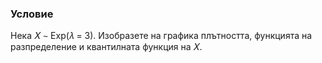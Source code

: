### Условие
Нека 𝑋 ∼ Exp(𝜆 = 3). Изобразете на графика плътността, функцията на
разпределение и квантилната функция на 𝑋.

